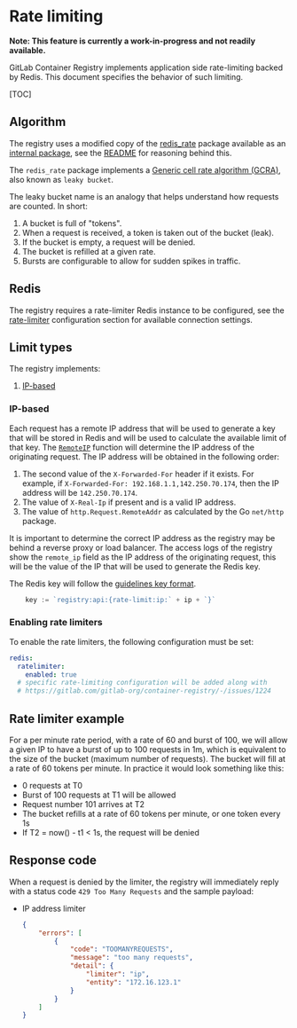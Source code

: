 # Rate limiting

**Note: This feature is currently a work-in-progress and not readily available.**

GitLab Container Registry implements application side rate-limiting
backed by Redis. This document specifies the behavior of such limiting.

[TOC]

## Algorithm

The registry uses a modified copy of the
[redis_rate](https://github.com/go-redis/redis_rate) package
available as an [internal package](../../../internal/redis_rate/),
see the [README](../../../internal/redis_rate/README.md) for reasoning behind this.

The `redis_rate` package implements a
[Generic cell rate algorithm (GCRA)](https://en.wikipedia.org/wiki/Generic_cell_rate_algorithm),
also known as `leaky bucket`.

The leaky bucket name is an analogy that helps understand how requests are counted. In short:

1. A bucket is full of "tokens".
1. When a request is received, a token is taken out of the bucket (leak).
1. If the bucket is empty, a request will be denied.
1. The bucket is refilled at a given rate.
1. Bursts are configurable to allow for sudden spikes in traffic.

## Redis

The registry requires a rate-limiter Redis instance to be configured, see the
[rate-limiter](../../configuration.md#ratelimiter) configuration section for available
connection settings.

## Limit types

The registry implements:

1. [IP-based](#ip-based)

### IP-based

Each request has a remote IP address that will be used to generate a key that will
be stored in Redis and will be used to calculate the available limit of that key.
The [`RemoteIP`](../../../context/http.go#L78) function will determine the IP address of
the originating request. The IP address will be obtained in the following order:

1. The second value of the `X-Forwarded-For` header if it exists. For example, if
`X-Forwarded-For: 192.168.1.1,142.250.70.174`, then the IP address will be `142.250.70.174`.
1. The value of `X-Real-Ip` if present and is a valid IP address.
1. The value of `http.Request.RemoteAddr` as calculated by the Go `net/http` package.

It is important to determine the correct IP address as the registry may be behind a
reverse proxy or load balancer. The access logs of the registry show the `remote_ip` 
field as the IP address of the originating request, this will be the value of the IP
that will be used to generate the Redis key.

The Redis key will follow the [guidelines key format](../../redis-dev-guidelines.md#key-format).

```go
    key := `registry:api:{rate-limit:ip:` + ip + `}`
```

### Enabling rate limiters

To enable the rate limiters, the following configuration must be set:

```yaml
redis:
  ratelimiter:
    enabled: true
  # specific rate-limiting configuration will be added along with 
  # https://gitlab.com/gitlab-org/container-registry/-/issues/1224
```

## Rate limiter example

For a per minute rate period, with a rate of 60 and burst of 100,
we will allow a given IP to have a burst of up to 100 requests in 1m,
which is equivalent to the size of the bucket (maximum number of requests). The bucket will
fill at a rate of 60 tokens per minute. In practice it would look something like this:

- 0 requests at T0
- Burst of 100 requests at T1 will be allowed
- Request number 101 arrives at T2
- The bucket refills at a rate of 60 tokens per minute, or one token every 1s
- If T2 = now() - t1 < 1s, the request will be denied

## Response code

When a request is denied by the limiter, the registry will immediately reply with
a status code `429 Too Many Requests` and the sample payload:

- IP address limiter

    ```json
    {
        "errors": [
            {
                "code": "TOOMANYREQUESTS",
                "message": "too many requests",
                "detail": {
                    "limiter": "ip",
                    "entity": "172.16.123.1"
                }
            }
        ]
    }
    ```
